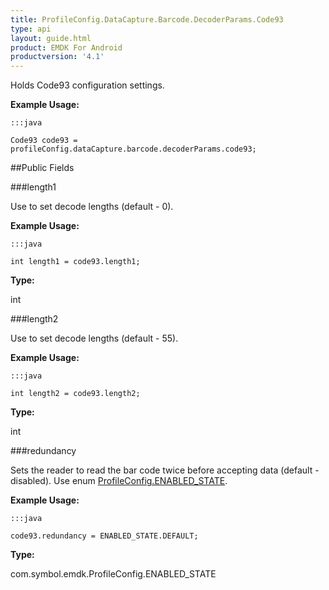 ```yaml
---
title: ProfileConfig.DataCapture.Barcode.DecoderParams.Code93
type: api
layout: guide.html
product: EMDK For Android
productversion: '4.1'
---
```



Holds Code93 configuration settings. 
 
 

**Example Usage:**
	
	:::java
	
	Code93 code93 = profileConfig.dataCapture.barcode.decoderParams.code93;
	


##Public Fields

###length1

Use to set decode lengths (default - 0). 
 
 

**Example Usage:**
	
	:::java
	
	int length1 = code93.length1;
	


**Type:**

int

###length2

Use to set decode lengths (default - 55). 
 
 

**Example Usage:**
	
	:::java
	
	int length2 = code93.length2;
	


**Type:**

int

###redundancy

Sets the reader to read the bar code twice before accepting data (default - disabled). 
 Use enum [ ProfileConfig.ENABLED_STATE](../ProfileConfig-ENABLED_STATE). 
 
 

**Example Usage:**
	
	:::java
	
	code93.redundancy = ENABLED_STATE.DEFAULT;
	


**Type:**

com.symbol.emdk.ProfileConfig.ENABLED_STATE












